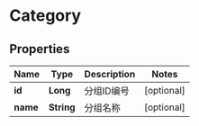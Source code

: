 

# Category

## Properties

Name | Type | Description | Notes
------------ | ------------- | ------------- | -------------
**id** | **Long** | 分组ID编号 |  [optional]
**name** | **String** | 分组名称 |  [optional]




